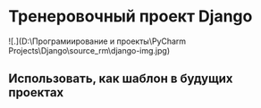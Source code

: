 # Тренеровочный проект Django

![.](D:\Програмиирование и проекты\PyCharm Projects\Django\source_rm\django-img.jpg)
## Использовать, как шаблон в будущих проектах
